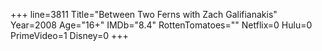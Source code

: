 +++
line=3811
Title="Between Two Ferns with Zach Galifianakis"
Year=2008
Age="16+"
IMDb="8.4"
RottenTomatoes=""
Netflix=0
Hulu=0
PrimeVideo=1
Disney=0
+++

